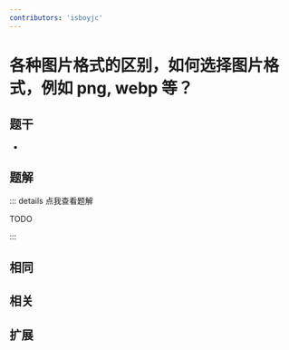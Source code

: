 ```yaml
---
contributors: 'isboyjc'
---
```


# 各种图片格式的区别，如何选择图片格式，例如 png, webp 等？


## 题干

- 



## 题解

::: details 点我查看题解

  TODO

:::



## 相同


## 相关


## 扩展

